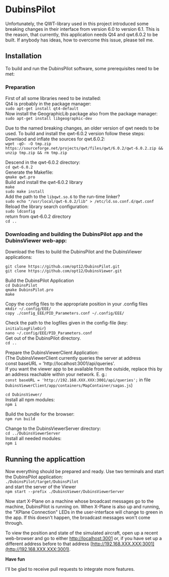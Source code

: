 # DubinsPilot


Unfortunately, the QWT-library used in this project introduced some breaking changes in their interface from version 6.0 to version 6.1. This is the reason, that currently, this application needs Qt4 and qwt.6.0.2 to be built. If anybody has ideas, how to overcome this issue, please tell me.

## Installation

To build and run the DubinsPilot software, some prerequisites need to be met:

### Preparation
First of all some libraries need to be installed:  
Qt4 is probably in the package manager:  
`sudo apt-get install qt4-default`  
Now install the GeographicLib package also from the package manager:  
`sudo apt-get install libgeographic-dev`

Due to the named breaking changes, an older version of qwt needs to be used. To build and install the qwt-6.0.2 version follow these steps:  
Downlaod and inflate the sources for qwt.6.0.2:  
`wget -qO- -O tmp.zip https://sourceforge.net/projects/qwt/files/qwt/6.0.2/qwt-6.0.2.zip && unzip tmp.zip && rm tmp.zip`

Descend in the qwt-6.0.2 directory:  
`cd qwt-6.0.2`  
Generate the Makefile:  
`qmake qwt.pro`  
Build and install the qwt-6.0.2 library  
`make`  
`sudo make install`  
Add the path to the `libqwt.so.6` to the run-time linker?  
`sudo echo "/usr/local/qwt-6.0.2/lib" > /etc/ld.so.conf.d/qwt.conf`  
Reload the library search configuration:  
`sudo ldconfig`  
return from qwt-6.0.2 directory  
`cd ..`

### Downloading and building the DubinsPilot app and the DubinsViewer web-app:

Download the files to build the DubinsPilot and the DubinsViewer applications:

`git clone https://github.com/opt12/DubinsPilot.git`  
`git clone https://github.com/opt12/DubinsViewer.git`  

Build the DubinsPilot Application  
`cd DubinsPilot`  
`qmake DubinsPilot.pro`  
`make`

Copy the config files to the appropriate position in your .config files  
`mkdir ~/.config/EEE/`  
`copy ./config_EEE/PID_Parameters.conf ~/.config/EEE/`

Check the path to the logfiles given in the config-file (key: `initialLogFileDir`)  
`nano ~/.config/EEE/PID_Parameters.conf`  
Get out of the DubinsPilot directory.  
`cd ..`

Prepare the DubinsViewerClient Application:  
(The DubinsViewerClient currently queries the server at address  
const baseURL = 'http://localhost:3001/api/queries'.  
If you want the viewer app to be available from the outside, replace this by an address reachable within your network. E. g.:  
`const baseURL = 'http://192.168.XXX.XXX:3001/api/queries';` in file `DubinsViewerClient/app/containers/MapContainer/sagas.js`)  

`cd DubinsViewer/`  
Install all npm modules:  
`npm i`

Build the bundle for the browser:  
`npm run build`

Change to the DubinsViewerServer directory:  
`cd ../DubinsViewerServer`  
Install all needed modules:  
`npm i`

## Running the applicattion

Now everything should be prepared and ready. Use two terminals and start the DubinsPilot application:  
`./DubinsPilot/target/DubinsPilot`  
and start the server of the Viewer  
`npm start --prefix ./DubinsViewer/DubinsViewerServer`

Now start X-Plane on a machine whose broadcast messages go to the machine, 
DubinsPilot is running on. When X-Plane is also up and running, the "XPlane Connection" LEDs in the user-interface will change to green in the app. 
If this doesn't happen, the broadcast messages won't come through.

To view the position and state of the simulated aircraft, open up a recent web-browser and go to either [http://localhost:3001](http://localhost:3001) or, 
if you have set up a different address before to that address [http://192.168.XXX.XXX:3001](http://192.168.XXX.XXX:3001).

**Have fun**

I'll be glad to receive pull requests to integrate more features.




